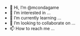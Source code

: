 - 👋 Hi, I’m @mcondagame
- 👀 I’m interested in ...
- 🌱 I’m currently learning ...
- 💞️ I’m looking to collaborate on ...
- 📫 How to reach me ...

<!---
mcondagame/mcondagame is a ✨ special ✨ repository because its `README.md` (this file) appears on your GitHub profile.
You can click the Preview link to take a look at your changes.
--->
